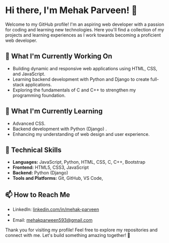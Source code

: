 # Hi there, I'm Mehak Parveen! 👋

Welcome to my GitHub profile! I'm an aspiring web developer with a passion for coding and learning new technologies. Here you'll find a collection of my projects and learning experiences as I work towards becoming a proficient web developer.

## 🔭 What I'm Currently Working On
- Building dynamic and responsive web applications using HTML, CSS, and JavaScript.
- Learning backend development with Python and Django to create full-stack applications.
- Exploring the fundamentals of C and C++ to strengthen my programming foundation.

## 🌱 What I'm Currently Learning
- Advanced CSS.
- Backend development with Python (Django) .
- Enhancing my understanding of web design and user experience.

## 💼 Technical Skills
- **Languages:** JavaScript, Python, HTML, CSS, C, C++, Bootstrap
- **Frontend:** HTML5, CSS3, JavaScript 
- **Backend:** Python (Django)
- **Tools and Platforms:** Git, GitHub, VS Code, 

## 📫 How to Reach Me
- LinkedIn: [linkedin.com/in/mehak-parveen](https://linkedin.com/in/mehak-parveen)
- 
- Email: mehakparween593@gmail.com


Thank you for visiting my profile! Feel free to explore my repositories and connect with me. Let's build something amazing together! 🚀

<!---
Mehak-Parveen/Mehak-Parveen is a ✨ special ✨ repository because its `README.md` (this file) appears on your GitHub profile.
You can click the Preview link to take a look at your changes.
--->
